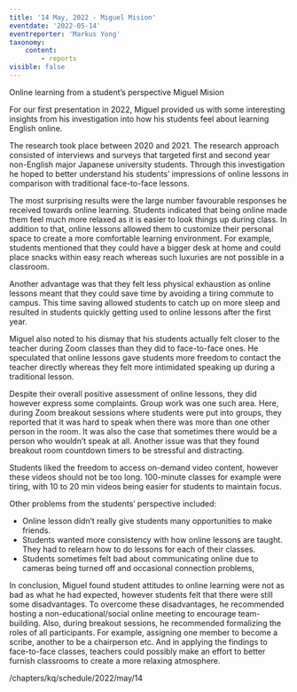 ```yaml
---
title: '14 May, 2022 - Miguel Mision'
eventdate: '2022-05-14'
eventreporter: 'Markus Yong'
taxonomy:
    content:
        - reports
visible: false
---
```


Online learning from a student’s perspective
Miguel Mision

For our first presentation in 2022, Miguel provided us with some interesting insights from his investigation into how his students feel about learning English online. 

The research took place between 2020 and 2021. The research approach consisted of interviews and surveys that targeted first and second year non-English major Japanese university students. Through this investigation he hoped to better understand his students’ impressions of online lessons in comparison with traditional face-to-face lessons.

The most surprising results were the large number favourable responses he received towards online learning. Students indicated that being online made them feel much more relaxed as it is easier to look things up during class. In addition to that, online lessons allowed them to customize their personal space to create a more comfortable learning environment. For example, students mentioned that they could have a bigger desk at home and could place snacks within easy reach whereas such luxuries are not possible in a classroom.

Another advantage was that they felt less physical exhaustion as online lessons meant that they could save time by avoiding a tiring commute to campus. This time saving allowed students to catch up on more sleep and resulted in students quickly getting used to online lessons after the first year.

Miguel also noted to his dismay that his students actually felt closer to the teacher during Zoom classes than they did to face-to-face ones. He speculated that online lessons gave students more freedom to contact the teacher directly whereas they felt more intimidated speaking up during a traditional lesson. 


Despite their overall positive assessment of online lessons, they did however express some complaints. Group work was one such area. Here, during Zoom breakout sessions where students were put into groups, they reported that it was hard to speak when there was more than one other person in the room. It was also the case that sometimes there would be a person who wouldn’t speak at all. Another issue was that they found breakout room countdown timers to be stressful and distracting.

Students liked the freedom to access on-demand video content, however these videos should not be too long. 100-minute classes for example were tiring, with 10 to 20 min videos being easier for students to maintain focus. 

Other problems from the students’ perspective included:

* Online lesson didn’t really give students many opportunities to make friends.
* Students wanted more consistency with how online lessons are taught. They had to relearn how to do lessons for each of their classes. 
* Students sometimes felt bad about communicating online due to cameras being turned off and occasional connection problems, 

In conclusion, Miguel found student attitudes to online learning were not as bad as what he had expected, however students felt that there were still some disadvantages. To overcome these disadvantages, he recommended hosting a non-educational/social online meeting to encourage team-building. Also, during breakout sessions, he recommended formalizing the roles of all participants. For example, assigning one member to become a scribe, another to be a chairperson etc. And in applying the findings to face-to-face classes, teachers could possibly make an effort to better furnish classrooms to create a more relaxing atmosphere. 

/chapters/kq/schedule/2022/may/14